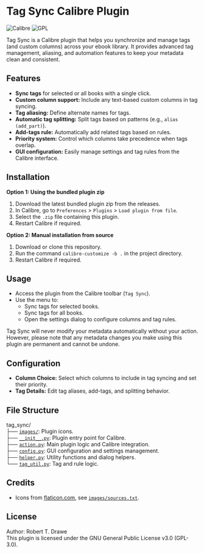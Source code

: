# Tag Sync Calibre Plugin

![Calibre](https://img.shields.io/badge/Calibre-8.0.0-green)
![GPL](https://img.shields.io/badge/License-GPL-blue.svg)


Tag Sync is a Calibre plugin that helps you synchronize and manage tags (and custom columns) across your ebook library. It provides advanced tag management, aliasing, and automation features to keep your metadata clean and consistent.

## Features

- **Sync tags** for selected or all books with a single click.
- **Custom column support:** Include any text-based custom columns in tag syncing.
- **Tag aliasing:** Define alternate names for tags.
- **Automatic tag splitting:** Split tags based on patterns (e.g., `alias (add_part)`).
- **Add-tags rule:** Automatically add related tags based on rules.
- **Priority system:** Control which columns take precedence when tags overlap.
- **GUI configuration:** Easily manage settings and tag rules from the Calibre interface.

## Installation

**Option 1: Using the bundled plugin zip**
1. Download the latest bundled plugin zip from the releases.
2. In Calibre, go to `Preferences` > `Plugins` > `Load plugin from file`.
3. Select the `.zip` file containing this plugin.
4. Restart Calibre if required.

**Option 2: Manual installation from source**
1. Download or clone this repository.
2. Run the command `calibre-customize -b .` in the project directory.
3. Restart Calibre if required.

## Usage

- Access the plugin from the Calibre toolbar (`Tag Sync`).
- Use the menu to:
  - Sync tags for selected books.
  - Sync tags for all books.
  - Open the settings dialog to configure columns and tag rules.

Tag Sync will never modify your metadata automatically without your action. However, please note that any metadata changes you make using this plugin are permanent and cannot be undone.

## Configuration

- **Column Choice:** Select which columns to include in tag syncing and set their priority.
- **Tag Details:** Edit tag aliases, add-tags, and splitting behavior.

## File Structure

tag_sync/  
├── [`images/`](images/): Plugin icons.  
├── [`__init__.py`](__init__.py): Plugin entry point for Calibre.  
├── [`action.py`](action.py): Main plugin logic and Calibre integration.  
├── [`config.py`](config.py): GUI configuration and settings management.  
├── [`helper.py`](helper.py): Utility functions and dialog helpers.  
└── [`tag_util.py`](tag_util.py): Tag and rule logic.  

## Credits

- Icons from [flaticon.com](https://www.flaticon.com/), see [`images/sources.txt`](images/sources.txt).

## License

Author: Robert T. Drawe  
This plugin is licensed under the GNU General Public License v3.0 (GPL-3.0).
